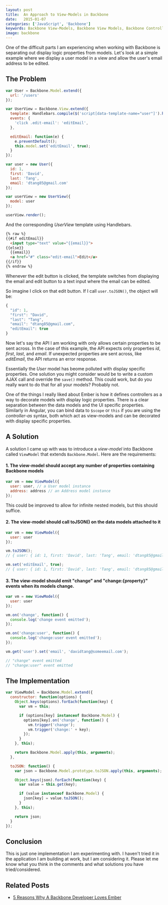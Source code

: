 ```yaml
---
layout: post
title:  An Approach to View-Models in Backbone
date:   2015-01-07
categories: ['JavaScript', 'Backbone']
keywords: Backbone View-Models, Backbone View Models, Backbone Controllers, View Models in Backbone, View-Models in Backbone
image: backbone
---
```


One of the difficult parts I am experiencing when working with Backbone is separating out display logic properties from models. Let's look at a simple example where we display a user model in a view and allow the user's email address to be edited.

## The Problem

```js
var User = Backbone.Model.extend({
  url: '/users'
});

var UserView = Backbone.View.extend({
  template: Handlebars.compile($('script[data-template-name="user"]').html()),
  events: {
    'click .edit-email': 'editEmail',
  },

  editEmail: function(e) {
    e.preventDefault();
    this.model.set('editEmail', true);
  }
});

var user = new User({
  id: 1,
  first: 'David',
  last: 'Tang',
  email: 'dtang85@gmail.com'
});

var userView = new UserView({
  model: user
});

userView.render();
```

And the corresponding _UserView_ template using Handlebars.

```html
{% raw %}
{{#if editEmail}}
  <input type="text" value="{{email}}">
{{else}}
  {{email}}
  <a href="#" class="edit-email">Edit</a>
{{/if}}
{% endraw %}
```

Whenever the edit button is clicked, the template switches from displaying the email and edit button to a text input where the email can be edited.

So imagine I click on that edit button. If I call `user.toJSON()`, the object will be:

```js
{
  "id": 1,
  "first": "David",
  "last": "Tang",
  "email": "dtang85@gmail.com",
  "editEmail": true
}
```

Now let's say the API I am working with only allows certain properties to be sent across. In the case of this example, the API expects only properties _id_, _first_, _last_, and _email_. If unexpected properties are sent across, like _editEmail_, the API returns an error response.

Essentially the _User_ model has beome polluted with display specific properties. One solution you might consider would be to write a custom AJAX call and override the `save()` method. This could work, but do you really want to do that for all your models? Probably not.

One of the things I really liked about Ember is how it defines controllers as a way to decorate models with display logic properties. There is a clear separation between the data models and the UI specific properties. Similarly in Angular, you can bind data to `$scope` or `this` if you are using the _controller-as_ syntax, both which act as view-models and can be decorated with display specific properties.

## A Solution

A solution I came up with was to introduce a _view-model_ into Backbone called `ViewModel` that extends `Backbone.Model`. Here are the requirements:

#### 1. The view-model should accept any number of properties containing Backbone models

```js
var vm = new ViewModel({
  user: user, // a User model instance
  address: address // an Address model instance
});
```

This could be improved to allow for infinite nested models, but this should suffice.

#### 2. The view-model should call toJSON() on the data models attached to it

```js
var vm = new ViewModel({
  user: user
});

vm.toJSON();
// { user: { id: 1, first: 'David', last: 'Tang', email: 'dtang85@gmail.com' } }

vm.set('editEmail', true);
// { user: { id: 1, first: 'David', last: 'Tang', email: 'dtang85@gmail.com' }, editEmail: true }
```

#### 3. The view-model should emit "change" and "change:{property}" events when its models change.

```js
var vm = new ViewModel({
  user: user
});

vm.on('change', function() {
  console.log('change event emitted');
});

vm.on('change:user', function() {
  console.log('change:user event emitted');
});

vm.get('user').set('email', 'davidtang@someemail.com');

// "change" event emitted
// "change:user" event emitted
```

## The Implementation

```js
var ViewModel = Backbone.Model.extend({
  constructor: function(options) {
    Object.keys(options).forEach(function(key) {
      var vm = this;

      if (options[key] instanceof Backbone.Model) {
        options[key].on('change', function() {
          vm.trigger('change');
          vm.trigger('change:' + key);
        });
      }
    }, this);

    return Backbone.Model.apply(this, arguments);
  },

  toJSON: function() {
    var json = Backbone.Model.prototype.toJSON.apply(this, arguments);

    Object.keys(json).forEach(function(key) {
      var value = this.get(key);

      if (value instanceof Backbone.Model) {
        json[key] = value.toJSON();
      }
    }, this);

    return json;
  }
});
```

## Conclusion

This is just one implementation I am experimenting with. I haven't tried it in the application I am building at work, but I am considering it. Please let me know what you think in the comments and what solutions you have tried/considered.

## Related Posts

* [5 Reasons Why A Backbone Developer Loves Ember](http://davidtang.io/javascript/ember/backbone/2015/01/06/5-reasons-why-a-backbone-developer-loves-ember.html)
